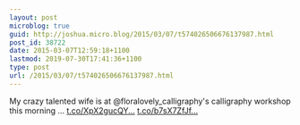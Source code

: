 ```yaml
---
layout: post
microblog: true
guid: http://joshua.micro.blog/2015/03/07/t574026506676137987.html
post_id: 38722
date: 2015-03-07T12:59:18+1100
lastmod: 2019-07-30T17:41:36+1100
type: post
url: /2015/03/07/t574026506676137987.html
---
```

My crazy talented wife is at @floralovely_calligraphy's calligraphy workshop this morning … [t.co/XpX2gucQY...](http://t.co/XpX2gucQYr) [t.co/b7sX7ZfJf...](http://t.co/b7sX7ZfJfK)
